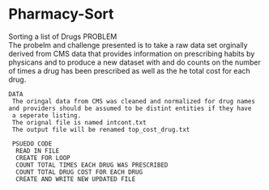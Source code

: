 # Pharmacy-Sort
Sorting a list of Drugs
PROBLEM  
	 The probelm and challenge presented is to take a raw data set orginally derived from CMS data that provides information 
	 on prescribing habits by physicans and to produce a new dataset with and do counts on the number of times a drug has been prescribed 
	 as well as the he total cost for each drug.
	

	 
	DATA 
	 The oringal data from CMS was cleaned and normalized for drug names and providers should be assumed to be distint entities if they have 
	 a seperate listing.
	 The orignal file is named intcont.txt 
	 The output file will be renamed top_cost_drug.txt
	 
	 PSUEDO CODE 
	  READ IN FILE 
	  CREATE FOR LOOP
	  COUNT TOTAL TIMES EACH DRUG WAS PRESCRIBED
	  COUNT TOTAL DRUG COST FOR EACH DRUG
	  CREATE AND WRITE NEW UPDATED FILE
